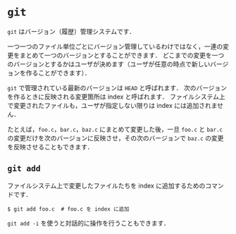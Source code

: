# `git`

`git` はバージョン（履歴）管理システムです．

一つ一つのファイル単位ごとにバージョン管理しているわけではなく，一連の変更をまとめて一つのバージョンとすることができます．
どこまでの変更を一つのバージョンとするかはユーザが決めます（ユーザが任意の時点で新しいバージョンを作ることができます）．

`git` で管理されている最新のバージョンは `HEAD` と呼ばれます．
次のバージョンを作るときに反映される変更箇所は index と呼ばれます．
ファイルシステム上で変更されたファイルも，ユーザが指定しない限りは index には追加されません．

たとえば，`foo.c`，`bar.c`，`baz.c` にまとめて変更した後，一旦 `foo.c` と `bar.c` の変更だけを次のバージョンに反映させ，その次のバージョンで `baz.c` の変更を反映させることもできます．

## `git add`

ファイルシステム上で変更したファイルたちを index に追加するためのコマンドです．

```
$ git add foo.c  # foo.c を index に追加
```

`git add -i` を使うと対話的に操作を行うこともできます．


